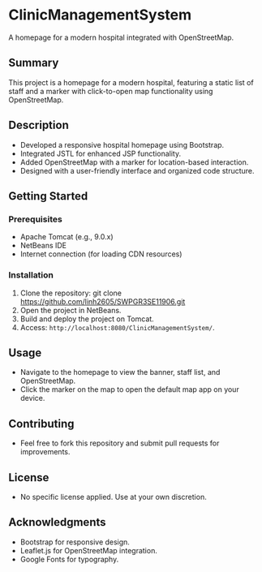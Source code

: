 # ClinicManagementSystem

A homepage for a modern hospital integrated with OpenStreetMap.

## Summary
This project is a homepage for a modern hospital, featuring a static list of staff and a marker with click-to-open map functionality using OpenStreetMap.

## Description
- Developed a responsive hospital homepage using Bootstrap.
- Integrated JSTL for enhanced JSP functionality.
- Added OpenStreetMap with a marker for location-based interaction.
- Designed with a user-friendly interface and organized code structure.

## Getting Started

### Prerequisites
- Apache Tomcat (e.g., 9.0.x)
- NetBeans IDE
- Internet connection (for loading CDN resources)

### Installation
1. Clone the repository: git clone https://github.com/linh2605/SWPGR3SE11906.git
2. Open the project in NetBeans.
3. Build and deploy the project on Tomcat.
4. Access: `http://localhost:8080/ClinicManagementSystem/`.

## Usage
- Navigate to the homepage to view the banner, staff list, and OpenStreetMap.
- Click the marker on the map to open the default map app on your device.

## Contributing
- Feel free to fork this repository and submit pull requests for improvements.

## License
- No specific license applied. Use at your own discretion.

## Acknowledgments
- Bootstrap for responsive design.
- Leaflet.js for OpenStreetMap integration.
- Google Fonts for typography.
